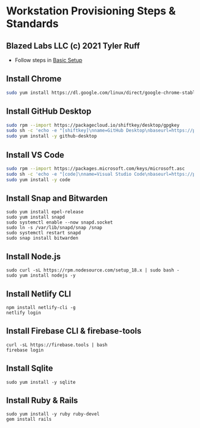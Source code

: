 # Workstation Provisioning Steps & Standards
## Blazed Labs LLC (c) 2021 Tyler Ruff

* Follow steps in [Basic Setup](BASIC-SETUP.md)

## Install Chrome

```sh
sudo yum install https://dl.google.com/linux/direct/google-chrome-stable_current_x86_64.rpm
```

## Install GitHub Desktop

```sh
sudo rpm --import https://packagecloud.io/shiftkey/desktop/gpgkey
sudo sh -c 'echo -e "[shiftkey]\nname=GitHub Desktop\nbaseurl=https://packagecloud.io/shiftkey/desktop/el/7/\$basearch\nenabled=1\ngpgcheck=0\nrepo_gpgcheck=1\ngpgkey=https://packagecloud.io/shiftkey/desktop/gpgkey" > /etc/yum.repos.d/shiftkey-desktop.repo'
sudo yum install -y github-desktop
```

## Install VS Code

```sh
sudo rpm --import https://packages.microsoft.com/keys/microsoft.asc
sudo sh -c 'echo -e "[code]\nname=Visual Studio Code\nbaseurl=https://packages.microsoft.com/yumrepos/vscode\nenabled=1\ngpgcheck=1\ngpgkey=https://packages.microsoft.com/keys/microsoft.asc" > /etc/yum.repos.d/vscode.repo'
sudo yum install -y code
```

## Install Snap and Bitwarden

```shell
sudo yum install epel-release
sudo yum install snapd
sudo systemctl enable --now snapd.socket
sudo ln -s /var/lib/snapd/snap /snap
sudo systemctl restart snapd
sudo snap install bitwarden
```

## Install Node.js

```shell
sudo curl -sL https://rpm.nodesource.com/setup_18.x | sudo bash -
sudo yum install nodejs -y
```

## Install Netlify CLI
```shell
npm install netlify-cli -g
netlify login
```

## Install Firebase CLI & firebase-tools
```
curl -sL https://firebase.tools | bash
firebase login
```

## Install Sqlite
```shell
sudo yum install -y sqlite
```

## Install Ruby & Rails
```shell
sudo yum install -y ruby ruby-devel
gem install rails
```